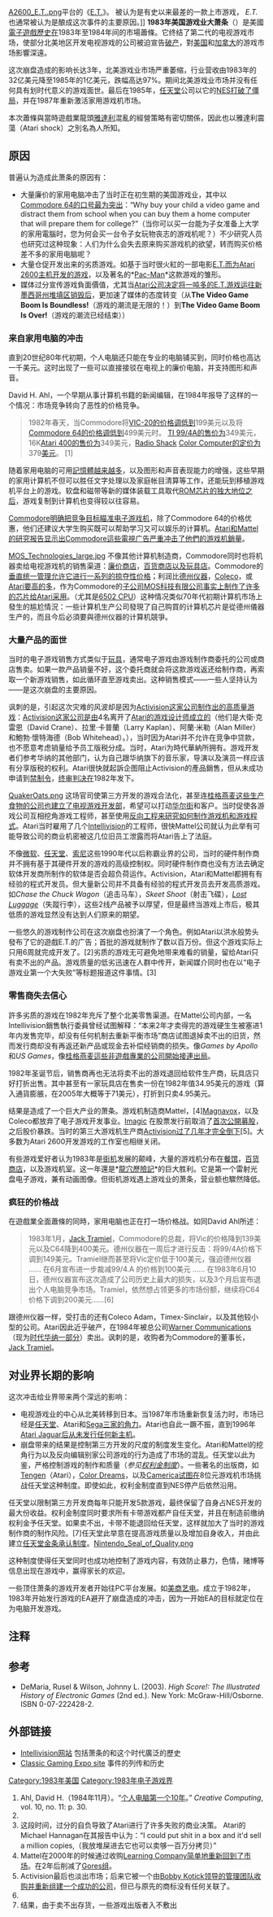 [A2600_E.T..png](https://zh.wikipedia.org/wiki/File:A2600_E.T..png "fig:A2600_E.T..png")平台的《[E.T.](https://zh.wikipedia.org/wiki/E.T.外星人_\(1983年游戏\) "wikilink")》。 被认为是有史以来最差的一款上市游戏， *E.T.* 也通常被认为是酿成这次事件的主要原因。\]\] **1983年美国游戏业大萧条**（）是美國[電子遊戲歷史在](https://zh.wikipedia.org/wiki/電子遊戲歷史 "wikilink")1983年至1984年间的市場蕭條。它终结了第二代的电视游戏市场，使部分北美地区开发电视游戏的公司被迫宣告[破产](https://zh.wikipedia.org/wiki/破产 "wikilink")，對[美国](../Page/美国.md "wikilink")和[加拿大](../Page/加拿大.md "wikilink")的游戏市场影響深遠。

这次崩盘造成的影响长达3年，北美游戏业市场严重萎缩，行业营收由1983年的32亿美元降至1985年的1亿美元，跌幅高达97%。期间北美游戏业市场并没有任何具有划时代意义的游戏面世。最后在1985年，[任天堂](../Page/任天堂.md "wikilink")公司以它的[NES打破了僵局](../Page/红白机.md "wikilink")，并在1987年重新激活家用游戏机市场。

本次蕭條與當時遊戲業龍頭[雅達利](../Page/雅達利.md "wikilink")混亂的經營策略有密切關係，因此也以雅達利震蕩（Atari shock）之別名為人所知。

## 原因

普遍认为造成此萧条的原因有：

  - 大量廉价的家用电脑冲击了当时正在初生期的美国游戏业，其中以[Commodore 64的口号最为突出](https://zh.wikipedia.org/wiki/Commodore_64 "wikilink")：“Why buy your child a video game and distract them from school when you can buy them a home computer that will prepare them for college?”（当你可以买一台能为子女准备上大学的家用電腦时，您为何会买一台令子女玩物丧志的游戏机呢？）不少研究人员也研究过这种现象：人们为什么会失去原来购买游戏机的欲望，转而购买价格差不多的家用电脑呢？
  - 大量仓促开发出来的劣质游戏。如基于当时很火紅的一部电影[E.T.而为](https://zh.wikipedia.org/wiki/E.T. "wikilink")[Atari 2600主机开发的](https://zh.wikipedia.org/wiki/Atari_2600 "wikilink")[游戏](https://zh.wikipedia.org/wiki/E.T.外星人_\(1983年游戏\) "wikilink")，以及著名的*[Pac-Man](https://zh.wikipedia.org/wiki/Pac-Man "wikilink")*这款游戏的雏形。
  - 媒体过分宣传游戏負面價值，尤其当[Atari公司决定](https://zh.wikipedia.org/wiki/Atari "wikilink")[将一吨多的E.T.游戏运往新墨西哥州堆填区销毁后](../Page/雅达利游戏掩埋事件.md "wikilink")，更加速了媒体的态度转变（从**The Video Game Boom Is Boundless\!**（游戏的潮流是无限的！）到**The Video Game Boom Is Over\!**（游戏的潮流已经结束））

### 来自家用电脑的冲击

直到20世纪80年代初期，个人电脑还只能在专业的电脑铺买到，同时价格也高达一千美元。这时出现了一些可以直接接驳在电视上的廉价电脑，并支持图形和声音。

David H. Ahl，一个早期从事计算机书籍的新闻编辑，在1984年报导了这样的一个情况：市场竞争转向了恶性的价格竞争。

> 1982年春天，当Commodore将[VIC-20的价格调低到](https://zh.wikipedia.org/wiki/Commodore_VIC-20 "wikilink")199美元以及将[Commodore 64的价格调低到](https://zh.wikipedia.org/wiki/Commodore_64 "wikilink")499美元时。 [TI 99/4A的售价为](https://zh.wikipedia.org/wiki/Texas_Instruments_TI-99/4A "wikilink")349美元，16K[Atari 400的售价为](https://zh.wikipedia.org/wiki/Atari_8-bit_family "wikilink")349美元，[Radio Shack](https://zh.wikipedia.org/wiki/Radio_Shack "wikilink") [Color Computer的定价为](https://zh.wikipedia.org/wiki/Tandy_Color_Computer "wikilink")379[美元](../Page/美元.md "wikilink")。 \[1\]

随着家用电脑的可用[記憶體越来越多](https://zh.wikipedia.org/wiki/記憶體 "wikilink")，以及图形和声音表现能力的增强，这些早期的家用计算机不但可以胜任文字处理以及家庭帐目清算等工作，还能玩到移植游戏机平台上的游戏。软盘和磁带等新的媒体装载工具取代[ROM芯片的独大地位之后](https://zh.wikipedia.org/wiki/ROM "wikilink")，游戏复制到计算机也变得较以往容易。

[Commodore明确把竞争目标瞄准电子游戏机](https://zh.wikipedia.org/wiki/Commodore "wikilink")，除了Commodore 64的价格优惠，他们还建议大学生购买既可以帮助学习又可以娱乐的计算机。[Atari和](https://zh.wikipedia.org/wiki/Atari "wikilink")[Mattel的研究报告显示出Commodore這些電視广告严重冲击了他們的游戏机銷量](https://zh.wikipedia.org/wiki/Mattel "wikilink")。

[MOS_Technologies_large.jpg](https://zh.wikipedia.org/wiki/File:MOS_Technologies_large.jpg "fig:MOS_Technologies_large.jpg") 不像其他计算机制造商，Commodore同时也将机器卖给电视游戏机的销售渠道：[廉价商店](https://zh.wikipedia.org/wiki/廉价商店 "wikilink")，[百货商店以及](https://zh.wikipedia.org/wiki/百货商店 "wikilink")[玩具店](https://zh.wikipedia.org/wiki/玩具店 "wikilink")。Commodore的[垂直统一管理允许它进行一系列的](https://zh.wikipedia.org/wiki/垂直统一管理 "wikilink")[掠夺性价格](https://zh.wikipedia.org/wiki/掠夺性价格 "wikilink")；利润比[德州仪器](../Page/德州仪器.md "wikilink")，[Coleco](../Page/Coleco.md "wikilink")，或 [Atari要高的多](https://zh.wikipedia.org/wiki/Atari "wikilink")，作为Commodore的[子公司](../Page/子公司.md "wikilink")[MOS科技有限公司事实上制作了许多的](https://zh.wikipedia.org/wiki/MOS科技公司 "wikilink")[芯片给Atari采用](https://zh.wikipedia.org/wiki/芯片 "wikilink")。（尤其是[6502 CPU](../Page/MOS_6502.md "wikilink")）这种情况类似70年代初期计算机市场上發生的尴尬情況：一些计算机生产公司發現了自己购買的计算机芯片是從德州儀器生产的，而且今后必須要與德州仪器的计算机競爭。

### 大量产品的面世

当时的电子游戏销售方式类似于[玩具](../Page/玩具.md "wikilink")，通常电子游戏由游戏制作商委托的公司或商店售卖。如果一款产品销量不好，这个委托商就会将这款游戏返还给制作商，再索取一个新游戏销售，如此循环直至游戏卖出。这种销售模式——一些人坚持认为——是这次崩盘的主要原因。

讽刺的是，引起这次灾难的风波却是因为[Activision这家公司制作出的高质量游戏](https://zh.wikipedia.org/wiki/Activision "wikilink")：[Activision这家公司是由](https://zh.wikipedia.org/wiki/Activision "wikilink")4名离开了[Atari的游戏设计师成立的](https://zh.wikipedia.org/wiki/Atari "wikilink")（他们是大衛·克雷恩（David Crane）、拉里·卡普蘭（Larry Kaplan）、阿蘭·米勒（Alan Miller）和鮑勃·懷特海德（Bob Whitehead）。），当时因为Atari并不允许在竞争中贷款，也不愿意考虑销量给予员工版税分成。当时，Atari为時代華納所拥有。游戏开发者们参考华纳的其他部门，认为自己跟华纳旗下的音乐家，导演以及演员一样应该有分享版税的权利。Atari很快就起訴企图阻止Activision的產品銷售，但从未成功申请到[禁制令](https://zh.wikipedia.org/wiki/禁制令 "wikilink")，[终审判决在](https://zh.wikipedia.org/wiki/终审判决 "wikilink")1982年发下。

[QuakerOats.png](https://zh.wikipedia.org/wiki/File:QuakerOats.png "fig:QuakerOats.png") 这场官司使第三方开发的游戏合法化，甚至连[桂格燕麦这些生产食物的公司也建立了电视游戏开发部](https://zh.wikipedia.org/wiki/桂格燕麦公司 "wikilink")，希望可以打动[华尔街](../Page/华尔街.md "wikilink")和客户。当时促使各游戏公司互相挖角游戏工程师，甚至使用[反向工程来研究如何制作游戏机和游戏程式](https://zh.wikipedia.org/wiki/反向工程 "wikilink")。Atari当时雇用了几个[Intellivision](../Page/Intellivision.md "wikilink")的工程师，很快Mattel公司就认为此举有可能导致公司的商业机密被这几位旧员工泄露而将Atari告上了法庭。

不像[微软](../Page/微软.md "wikilink")、[任天堂](../Page/任天堂.md "wikilink")、[索尼](../Page/索尼.md "wikilink")这些1990年代以后称霸业界的公司，当时的硬件制作商并不拥有基于其硬件开发的游戏的高级控制权。同时硬件制作商也没有方法去确定软体开发商所制作的软体是否会超负荷运作。Activision，Atari和Mattel都拥有有经验的程式开发员。但大量新公司并不具备有经验的程式开发员去开发高质游戏。如*Chase the Chuck Wagon*（追击马车），*Skeet Shoot*（射击飞碟），*[Lost Luggage](../Page/失蹤行李.md "wikilink")*（失蹤行李），这些2线产品被予以厚望，但是最终当游戏上市后，极其低质的游戏显然没有达到人们原来的期望。

一些悠久的游戏制作公司在这次崩盘也扮演了一个角色。例如Atari以洪水般势头發布了它的遊戲E.T.的广告；首批的游戏就制作了数以百万份。但这个游戏实际上只用6周就完成开发了。\[2\]劣质的游戏无可避免地带来难看的销量，留给Atari只有卖不出的产品。游戏质量的低劣迅速在人群中传开，新闻媒介同时也在以“电子游戏业第一个大失败”等标题报道这件事情。\[3\]

### 零售商失去信心

許多劣质的游戏在1982年充斥了整个北美零售渠道。在Mattel公司内部，一名Intellivision銷售執行委員曾经试图解释：“本来2年才卖得完的游戏硬生生被塞进1年内发售完毕，却没有任何机制去重新平衡市场”商店试图退掉卖不出的旧货，然而发行商却没有再返还新产品或现金去补偿经销商的损失。像*Games by Apollo*和*US Games*，像[桂格燕麦這些非遊戲專業的公司開始接連出局](https://zh.wikipedia.org/wiki/桂格燕麦 "wikilink")。

1982年圣诞节后，销售商再也无法将卖不出的游戏退回给软件生产商，玩具店只好打折出售。其中甚至有一家玩具店在售卖一份在1982年值34.95美元的游戏（算入通貨膨脹，在2005年大概等于71美元），打折到只卖4.95美元。

结果是造成了一个巨大产业的萧条。游戏机制造商Mattel，\[4\][Magnavox](https://zh.wikipedia.org/wiki/Magnavox "wikilink")，以及Coleco都放弃了电子游戏开发事业。[Imagic](https://zh.wikipedia.org/wiki/Imagic "wikilink") 在股票发行前取消了[首次公開募股](https://zh.wikipedia.org/wiki/首次公開募股 "wikilink")，之后股价暴跌。当时的第三大游戏机生产商[Activision过了几年才完全倒下](https://zh.wikipedia.org/wiki/Activision "wikilink")\[5\]。大多数为Atari 2600开发游戏的工作室也相继关闭。

有些游戏爱好者认为1983年是[街机](../Page/街机.md "wikilink")发展的颠峰，大量的游戏机分布在[餐馆](../Page/餐馆.md "wikilink")，[百货商店](https://zh.wikipedia.org/wiki/百货商店 "wikilink")，以及游戏机室。这一年還是*[龍穴歷險記](../Page/龍穴歷險記.md "wikilink")*的巨大胜利。它是第一个雷射光盘电子游戏，兼有动画图像。但街机游戏遇上游戏业的萧条，营业额也驟然降低。

### 疯狂的价格战

在遊戲業全面蕭條的同時，家用电脑也正在打一场价格战。如同David Ahl所述：

> 1983年1月，[Jack Tramiel](https://zh.wikipedia.org/wiki/Jack_Tramiel "wikilink")，Commodore的总裁，将Vic的价格降到139美元以及C64降到400美元。德州仪器在一周后才进行反击：将99/4A价格下调到149美元。Tramiel继而甚至将Vic定价低于100美元，强迫德州仪器 …… 在6月宣布进一步裁减99/4.A 的价格到100美元 …… 在1983年6月10日，德州仪器宣布这次造成了公司历史上最大的损失，以及3个月后宣布退出个人电脑竞争市场。Tramiel，依然想占领更多的市场份额，继续将C64价格下调到200美元……\[6\]

跟德州仪器一样，受打击的还有Coleco Adam，Timex-Sinclair，以及其他较小型的公司。Atari因此近乎破产，在1984年被总公司[Warner Communications](https://zh.wikipedia.org/wiki/Warner_Communications "wikilink")（现为[时代华纳一部分](https://zh.wikipedia.org/wiki/时代华纳 "wikilink")）卖出。讽刺的是，收购者为Commodore的董事长，[Jack Tramiel](https://zh.wikipedia.org/wiki/Jack_Tramiel "wikilink")。

## 对业界长期的影响

这次冲击给业界带来两个深远的影响：

  - 电视游戏业的中心从北美转移到日本。当1987年市场重新恢复活力时，市场已经是[任天堂](../Page/任天堂.md "wikilink")、Atari和[Sega三家的角力](https://zh.wikipedia.org/wiki/Sega "wikilink")。Atari也自此一蹶不振，直到1996年[Atari Jaguar后从未发行任何新主机](https://zh.wikipedia.org/wiki/Atari_Jaguar "wikilink")。
  - 崩盘带来的结果是控制第三方开发的尺度的制度发生变化。Atari和Mattel的挖角行为以及反向编辑别家公司游戏的行为造成了市场的混乱。任天堂以此为鉴，严格控制游戏的制作和质量（*参见[权利金制度](https://zh.wikipedia.org/wiki/权利金制度 "wikilink")*）。一些著名的出版商，如[Tengen](https://zh.wikipedia.org/wiki/Tengen "wikilink")（Atari），[Color Dreams](https://zh.wikipedia.org/wiki/Color_Dreams "wikilink")，以及[Camerica试图在](https://zh.wikipedia.org/wiki/Camerica "wikilink")8位元游戏机市场挑战任天堂这种制度。即使如此，权利金制度直到NES停产后依然沿用。

任天堂以限制第三方开发商每年只能开发5款游戏，最终保留了自身占NES开发的最大份收益。权利金制度同时要求所有卡带游戏都产自任天堂，并且在制造前缴纳权利金予任天堂。如果卖不出，卡带不能退回给任天堂，这样就加大了当时的游戏制作商的制作风险。\[7\]任天堂此举意在提高游戏质量以及增加自身收入，并由此建立[任天堂金条承认制度](https://zh.wikipedia.org/wiki/任天堂金条承认制度 "wikilink")。[Nintendo_Seal_of_Quality.png](https://zh.wikipedia.org/wiki/File:Nintendo_Seal_of_Quality.png "fig:Nintendo_Seal_of_Quality.png")

这种制度使得任天堂同时也成功地控制了游戏内容，有效防止暴力，色情，赌博等信息出现在游戏中，赢得家长的欢迎。

一些顶住萧条的游戏开发者开始往PC平台发展。如[美商艺电](https://zh.wikipedia.org/wiki/EA "wikilink")。成立于1982年，1983年开始发行游戏的EA避开了崩盘造成的冲击，因为一开始EA的目标就定位在为电脑开发游戏。

## 注释

<div style="font-size: 90%">

<references />

</div>

## 参考

  - DeMaria, Rusel & Wilson, Johnny L. (2003). *High Score\!: The Illustrated History of Electronic Games* (2nd ed.). New York: McGraw-Hill/Osborne. ISBN 0-07-222428-2.

## 外部链接

  - [Intellivision网站](https://web.archive.org/web/20180517085312/http://www.intellivisionlives.com/) 包括萧条的和这个时代廣泛的歷史
  - [Classic Gaming Expo site](http://www.cgexpo.com) 事件的列传和历史

[Category:1983年美国](https://zh.wikipedia.org/wiki/Category:1983年美国 "wikilink") [Category:1983年电子游戏界](https://zh.wikipedia.org/wiki/Category:1983年电子游戏界 "wikilink")

1.  Ahl, David H.（1984年11月）。“[个人电脑第一个10年](http://www.atarimagazines.com/creative/v10n11/30_The_first_decade_of_perso.php)。” *Creative Computing*, vol. 10, no. 11: p. 30.
2.
3.  这段时间，过分的自负导致了Atari进行了许多失败的商业决策。 Atari的Michael Hannagan在其报告中认为：“I could put shit in a box and it'd sell a million copies,（我放堆屎进去它也可以卖够一百万分拷贝）”
4.  Mattel在2000年的时候通过收购[Learning Company简单地重新回到了市场](https://zh.wikipedia.org/wiki/Learning_Company "wikilink")。在2年后削减了[Gores组](https://zh.wikipedia.org/wiki/Gores组 "wikilink")。
5.  Activision最后也淡出市场；后来它被一个由[Bobby Kotick领导的管理团队收购并重新组建一个成功的公司](https://zh.wikipedia.org/wiki/Bobby_Kotick "wikilink")，但已与原先的商标没有任何关联了。
6.
7.  结果，由于卖不出存货，一些游戏出版者入不敷出